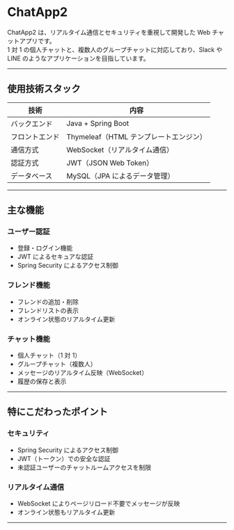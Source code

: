 # ChatApp2

ChatApp2 は、リアルタイム通信とセキュリティを重視して開発した Web チャットアプリです。  
1 対 1 の個人チャットと、複数人のグループチャットに対応しており、Slack や LINE のようなアプリケーションを目指しています。

---

## 使用技術スタック

| 技術           | 内容                                   |
| -------------- | -------------------------------------- |
| バックエンド   | Java + Spring Boot                     |
| フロントエンド | Thymeleaf（HTML テンプレートエンジン） |
| 通信方式       | WebSocket（リアルタイム通信）          |
| 認証方式       | JWT（JSON Web Token）                  |
| データベース   | MySQL（JPA によるデータ管理）          |

---

## 主な機能

### ユーザー認証

- 登録・ログイン機能
- JWT によるセキュアな認証
- Spring Security によるアクセス制御

### フレンド機能

- フレンドの追加・削除
- フレンドリストの表示
- オンライン状態のリアルタイム更新

### チャット機能

- 個人チャット（1 対 1）
- グループチャット（複数人）
- メッセージのリアルタイム反映（WebSocket）
- 履歴の保存と表示

---

## 特にこだわったポイント

### セキュリティ

- Spring Security によるアクセス制御
- JWT（トークン）での安全な認証
- 未認証ユーザーのチャットルームアクセスを制限

### リアルタイム通信

- WebSocket によりページリロード不要でメッセージが反映
- オンライン状態もリアルタイム更新

---
